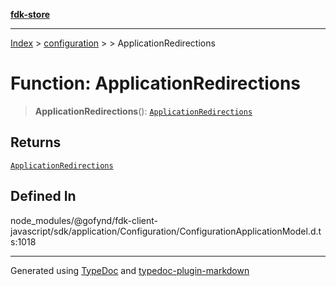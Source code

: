 [**fdk-store**](../../../README.md)
***

[Index](../../../API.md) > [configuration](../../README.md) > [<internal>](../README.md) > ApplicationRedirections

# Function: ApplicationRedirections

> **ApplicationRedirections**(): [`ApplicationRedirections`](../type-aliases/type-alias.ApplicationRedirections.md)

## Returns

[`ApplicationRedirections`](../type-aliases/type-alias.ApplicationRedirections.md)

## Defined In

node\_modules/@gofynd/fdk-client-javascript/sdk/application/Configuration/ConfigurationApplicationModel.d.ts:1018

***
Generated using [TypeDoc](https://typedoc.org/) and [typedoc-plugin-markdown](https://www.npmjs.com/package/typedoc-plugin-markdown)
